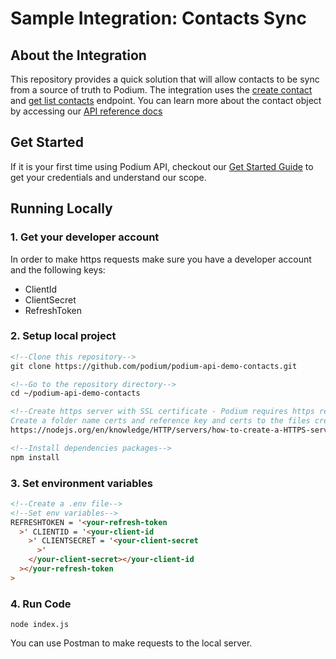 # Sample Integration: Contacts Sync

## About the Integration

This repository provides a quick solution that will allow contacts to be sync from a source of truth
to Podium. The integration uses the <a href="https://docs.podium.com/reference/contactcreate-1">create contact</a> and <a href="https://docs.podium.com/reference/contactindex">get list contacts</a> endpoint.
You can learn more about the contact object by accessing
our <a href="https://docs.podium.com/reference/the-contact-object">API reference docs</a>

## Get Started

If it is your first time using Podium API, checkout our <a href="https://docs.podium.com/docs/getting-started">Get Started Guide</a> to get your credentials and understand our scope.

## Running Locally

### 1. Get your developer account

In order to make https requests make sure you have a developer account and the following keys:

<ul>
  <li>ClientId</li>
  <li>ClientSecret</li>
  <li>RefreshToken</li>
</ul>

### 2. Setup local project

```html
<!--Clone this repository-->
git clone https://github.com/podium/podium-api-demo-contacts.git

<!--Go to the repository directory-->
cd ~/podium-api-demo-contacts

<!--Create https server with SSL certificate - Podium requires https requests
Create a folder name certs and reference key and certs to the files created in the folder-->
https://nodejs.org/en/knowledge/HTTP/servers/how-to-create-a-HTTPS-server/

<!--Install dependencies packages-->
npm install
```

### 3. Set environment variables

```html
<!--Create a .env file-->
<!--Set env variables-->
REFRESHTOKEN = '<your-refresh-token
  >' CLIENTID = '<your-client-id
    >' CLIENTSECRET = '<your-client-secret
      >'
    </your-client-secret></your-client-id
  ></your-refresh-token
>
```

### 4. Run Code

```
node index.js
```

You can use Postman to make requests to the local server.
